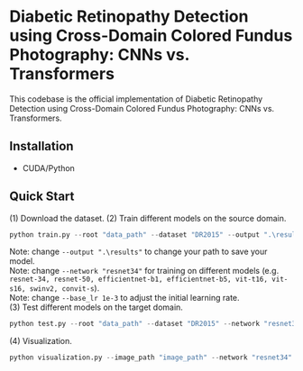 # Diabetic Retinopathy Detection using Cross-Domain Colored Fundus Photography: CNNs vs. Transformers
This codebase is the official implementation of Diabetic Retinopathy Detection using Cross-Domain Colored Fundus Photography: CNNs vs. Transformers.
## Installation
- CUDA/Python
## Quick Start
(1) Download the dataset.
(2) Train different models on the source domain.
```python
python train.py --root "data_path" --dataset "DR2015" --output ".\results" --network "resnet34" --base_lr 1e-3 --batchsize 32 
```
Note: change `--output ".\results"` to change your path to save your model.  
Note: change `--network "resnet34"` for training on different models (e.g. `resnet-34, resnet-50, efficientnet-b1, efficientnet-b5, vit-t16, vit-s16, swinv2, convit-s`).  
Note: change `--base_lr 1e-3` to adjust the initial learning rate.  
(3) Test different models on the target domain.
```python
python test.py --root "data_path" --dataset "DR2015" --network "resnet34"  
```
(4) Visualization.
```python
python visualization.py --image_path "image_path" --network "resnet34" --use_cuda True
```
